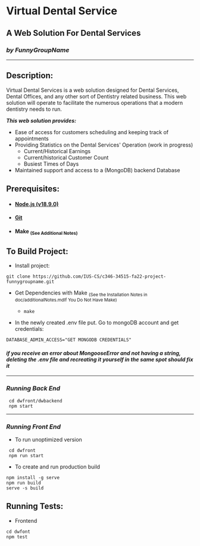 # **Virtual Dental Service**
## A Web Solution For Dental Services
### _by FunnyGroupName_

--------------
## Description:
Virtual Dental Services is a web solution designed for Dental Services, Dental Offices, and any other 
sort of Dentistry related business. 
This web solution will operate to facilitate the numerous operations that a modern dentistry needs to run.


_**This web solution provides:**_
* Ease of access for customers scheduling and keeping track of appointments 
* Providing Statistics on the Dental Services' Operation (work in progress)
  * Current/Historical Earnings
  * Current/historical Customer Count
  * Busiest Times of Days 
* Maintained support and access to a (MongoDB) backend Database

## Prerequisites:
* #### [Node.js (v18.9.0)](https://nodejs.org/en/download/)
* #### [Git](https://git-scm.com/downloads)
* #### Make <sub>(See Additional Notes)</sub>

## To Build Project:
* Install project:
```
git clone https://github.com/IUS-CS/c346-34515-fa22-project-funnygroupname.git       
```

* Get Dependencies with Make <sub>(See the Installation Notes in doc/additionalNotes.mdIf You Do Not Have Make)</sub>
  * ```make```

  
* In the newly created .env file put. Go to mongoDB account and get credentials:
```
DATABASE_ADMIN_ACCESS="GET MONGODB CREDENTIALS"
```

#### _if you receive an error about MongooseError and not having a string, deleting the .env file and recreating it yourself in the same spot should fix it_


-----


### _Running Back End_
```
 cd dwfront/dwbackend
 npm start
```

------
### _Running Front End_
* To run unoptimized version
```
 cd dwfront
 npm run start
```

* To create and run production build
```
npm install -g serve
npm run build
serve -s build
```

## Running Tests:
* Frontend 
```
cd dwfont
npm test
```
